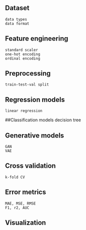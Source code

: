 
## Dataset
    data types
    data format

## Feature engineering
    standard scaler
    one-hot encoding
    ordinal encoding

## Preprocessing
    train-test-val split

## Regression models
    linear regression

##Classification models
    decision tree

## Generative models
    GAN
    VAE

## Cross validation
    k-fold CV

## Error metrics
    MAE, MSE, RMSE
    F1, r2, AUC

## Visualization

